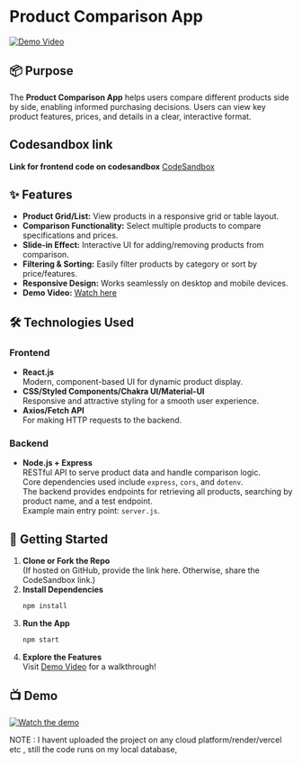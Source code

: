# Product Comparison App

[![Demo Video](https://img.shields.io/badge/YouTube-Demo-red?logo=youtube)](https://youtu.be/XlpdBXHfFUE)

## 📦 Purpose

The **Product Comparison App** helps users compare different products side by side, enabling informed purchasing decisions. Users can view key product features, prices, and details in a clear, interactive format.
## Codesandbox link
**Link for frontend code on codesandbox** [CodeSandbox](https://codesandbox.io/p/sandbox/product-comparison-ddz6dp)

## ✨ Features

- **Product Grid/List:** View products in a responsive grid or table layout.
- **Comparison Functionality:** Select multiple products to compare specifications and prices.
- **Slide-in Effect:** Interactive UI for adding/removing products from comparison.
- **Filtering & Sorting:** Easily filter products by category or sort by price/features.
- **Responsive Design:** Works seamlessly on desktop and mobile devices.
- **Demo Video:** [Watch here](https://youtu.be/XlpdBXHfFUE)

## 🛠️ Technologies Used

### Frontend

- **React.js**  
  Modern, component-based UI for dynamic product display.
- **CSS/Styled Components/Chakra UI/Material-UI**  
  Responsive and attractive styling for a smooth user experience.
- **Axios/Fetch API**  
  For making HTTP requests to the backend.

### Backend

- **Node.js + Express**  
  RESTful API to serve product data and handle comparison logic.  
  Core dependencies used include `express`, `cors`, and `dotenv`.  
  The backend provides endpoints for retrieving all products, searching by product name, and a test endpoint.  
  Example main entry point: `server.js`.

## 🚀 Getting Started

1. **Clone or Fork the Repo**  
   (If hosted on GitHub, provide the link here. Otherwise, share the CodeSandbox link.)
2. **Install Dependencies**
   ```bash
   npm install
   ```
3. **Run the App**
   ```bash
   npm start
   ```
4. **Explore the Features**  
   Visit [Demo Video](https://youtu.be/XlpdBXHfFUE) for a walkthrough!

## 📺 Demo

[![Watch the demo](https://img.youtube.com/vi/XlpdBXHfFUE/0.jpg)](https://youtu.be/XlpdBXHfFUE)


NOTE : I havent uploaded the project on any cloud platform/render/vercel etc , still the code runs on my local database,
